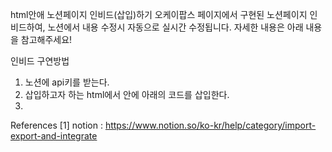 html안애 노션페이지 인비드(삽입)하기
오케이팝스 페이지에서 구현된 노션페이지 인비드하여, 노션에서 내용 수정시 자동으로 실시간 수정됩니다. 자세한 내용은 아래 내용을 참고해주세요!


인비드 구연방법
1. 노션에 api키를 받는다.
2. 삽입하고자 하는 html에서 <body> 안에 아래의 코드를 삽입한다.
3.



References
[1] notion : https://www.notion.so/ko-kr/help/category/import-export-and-integrate
